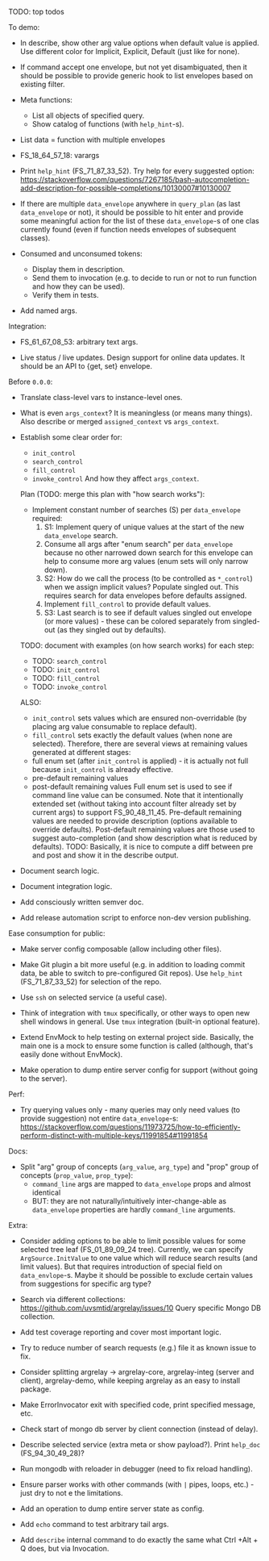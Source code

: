 
TODO: top todos


To demo:

*   In describe, show other arg value options when default value is applied. Use different color for Implicit, Explicit, Default (just like for none).

*   If command accept one envelope, but not yet disambiguated, then it should be possible to provide generic hook to list envelopes based on existing filter.

*   Meta functions:
    *   List all objects of specified query.
    *   Show catalog of functions (with `help_hint`-s).

*   List data = function with multiple envelopes
*   FS_18_64_57_18: varargs

*   Print `help_hint` (FS_71_87_33_52).
    Try help for every suggested option:
    https://stackoverflow.com/questions/7267185/bash-autocompletion-add-description-for-possible-completions/10130007#10130007

*   If there are multiple `data_envelope` anywhere in `query_plan` (as last `data_envelope` or not), it should be possible to hit enter and provide some meaningful action for the list of these `data_envelope`-s of one clas currently found (even if function needs envelopes of subsequent classes).

*   Consumed and unconsumed tokens:
    *   Display them in description.
    *   Send them to invocation (e.g. to decide to run or not to run function and how they can be used).
    *   Verify them in tests.

*   Add named args.

Integration:

*   FS_61_67_08_53: arbitrary text args.

*   Live status / live updates.
    Design support for online data updates.
    It should be an API to {get, set} envelope.

Before `0.0.0`:

*   Translate class-level vars to instance-level ones.

*   What is even `args_context`? It is meaningless (or means many things).
    Also describe or merged `assigned_context` vs `args_context`.

*   Establish some clear order for:
    *   `init_control`
    *   `search_control`
    *   `fill_control`
    *   `invoke_control`
    And how they affect `args_context`.

    Plan (TODO: merge this plan with "how search works"):
    *   Implement constant number of searches (S) per `data_envelope` required:
        1. S1: Implement query of unique values at the start of the new `data_envelope` search.
        2. Consume all args after "enum search" per `data_envelope` because no other narrowed down search for this envelope can help to consume more arg values (enum sets will only narrow down).
        3. S2: How do we call the process (to be controlled as `*_control`) when we assign implicit values? Populate singled out. This requires search for data envelopes before defaults assigned.
        4. Implement `fill_control` to provide default values.
        5. S3: Last search is to see if default values singled out envelope (or more values) - these can be colored separately from singled-out (as they singled out by defaults).

    TODO: document with examples (on how search works) for each step:
    *   TODO: `search_control`
    *   TODO: `init_control`
    *   TODO: `fill_control`
    *   TODO: `invoke_control`

    ALSO:
    *   `init_control` sets values which are ensured non-overridable (by placing arg value consumable to replace default).
    *   `fill_control` sets exactly the default values (when none are selected).
    Therefore, there are several views at remaining values generated at different stages:
    *    full enum set (after `init_control` is applied) - it is actually not full because `init_control` is already effective.
    *    pre-default remaining values
    *    post-default remaining values
    Full enum set is used to see if command line value can be consumed. Note that it intentionally extended set (without taking into account filter already set by current args) to support FS_90_48_11_45.
    Pre-default remaining values are needed to provide description (options available to override defaults).
    Post-default remaining values are those used to suggest auto-completion (and show description what is reduced by defaults).
    TODO: Basically, it is nice to compute a diff between pre and post and show it in the describe output.

*   Document search logic.

*   Document integration logic.

*   Add consciously written semver doc.

*   Add release automation script to enforce non-dev version publishing.

Ease consumption for public:

*   Make server config composable (allow including other files).

*   Make Git plugin a bit more useful (e.g. in addition to loading commit data, be able to switch to pre-configured Git repos).
    Use `help_hint` (FS_71_87_33_52) for selection of the repo.

*   Use `ssh` on selected service (a useful case).

*   Think of integration with `tmux` specifically, or other ways to open new shell windows in general.
    Use `tmux` integration (built-in optional feature).

*   Extend EnvMock to help testing on external project side.
    Basically, the main one is a mock to ensure some function is called (although, that's easily done without EnvMock).

*   Make operation to dump entire server config for support (without going to the server).

Perf:

*   Try querying values only - many queries may only need values (to provide suggestion) not entire `data_envelope`-s:
    https://stackoverflow.com/questions/11973725/how-to-efficiently-perform-distinct-with-multiple-keys/11991854#11991854

Docs:

*   Split "arg" group of concepts (`arg_value`, `arg_type`) and "prop" group of concepts (`prop_value`, `prop_type`):
    *   `command_line` args are mapped to `data_envelope` props and almost identical
    *   BUT: they are not naturally/intuitively inter-change-able as `data_envelope` properties are hardly `command_line` arguments.

Extra:

*   Consider adding options to be able to limit possible values for some selected tree leaf (FS_01_89_09_24 tree).
    Currently, we can specify `ArgSource.InitValue` to one value which will reduce search results (and limit values).
    But that requires introduction of special field on `data_envlope`-s.
    Maybe it should be possible to exclude certain values from suggestions for specific arg type?

*   Search via different collections: https://github.com/uvsmtid/argrelay/issues/10
    Query specific Mongo DB collection.

*   Add test coverage reporting and cover most important logic.

*   Try to reduce number of search requests (e.g.) file it as known issue to fix.

*   Consider splitting argrelay -> argrelay-core, argrelay-integ (server and client), argrelay-demo, while keeping argrelay as an easy to install package.

*   Make ErrorInvocator exit with specified code, print specified message, etc.

*   Check start of mongo db server by client connection (instead of delay).

*   Describe selected service (extra meta or show payload?).
    Print `help_doc` (FS_94_30_49_28)?

*   Run mongodb with reloader in debugger (need to fix reload handling).

*   Ensure parser works with other commands (with `|` pipes, loops, etc.) - just dry to not e the limitations.

*   Add an operation to dump entire server state as config.

*   Add `echo` command to test arbitrary tail args.

*   Add `describe` internal command to do exactly the same what Ctrl +Alt + Q does, but via Invocation.
